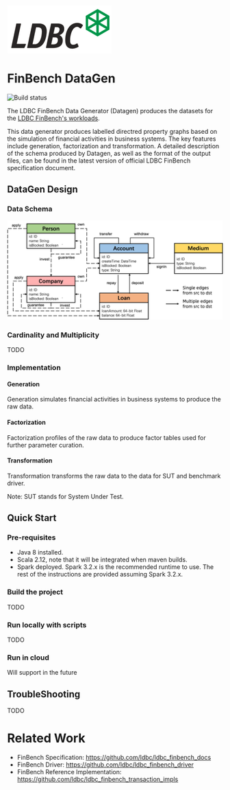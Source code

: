 ![logo](ldbc-logo.png)

# FinBench DataGen

![Build status](https://github.com/ldbc/ldbc_finbench_datagen/actions/workflows/ci.yml/badge.svg?branch=main)

The LDBC FinBench Data Generator (Datagen) produces the datasets for the [LDBC FinBench's workloads](https://ldbcouncil.org/benchmarks/finbench/).

This data generator produces labelled directred property graphs based on the simulation of financial activities in business systems. The key features include generation, factorization and transformation. A detailed description of the schema produced by Datagen, as well as the format of the output files, can be found in the latest version of official LDBC FinBench specification document.

## DataGen Design

### Data Schema

![Schema](https://github.com/ldbc/ldbc_finbench_docs/blob/fd326ec51ef4b3aa8ab5034f54013db18384f3c1/figures/data-schema.png)

### Cardinality and Multiplicity

TODO

### Implementation

#### Generation

Generation simulates financial activities in business systems to produce the raw data.

#### Factorization

Factorization profiles of the raw data to produce factor tables used for further parameter curation.

#### Transformation

Transformation transforms the raw data to the data for SUT and benchmark driver.

Note: SUT stands for System Under Test.

## Quick Start

### Pre-requisites

- Java 8 installed.
- Scala 2.12, note that it will be integrated when maven builds.
- Spark deployed. Spark 3.2.x is the recommended runtime to use. The rest of the instructions are provided assuming Spark 3.2.x.

### Build the project
TODO

### Run locally with scripts
TODO

### Run in cloud

Will support in the future

## TroubleShooting
TODO

# Related Work

- FinBench Specification: https://github.com/ldbc/ldbc_finbench_docs
- FinBench Driver: https://github.com/ldbc/ldbc_finbench_driver
- FinBench Reference Implementation: https://github.com/ldbc/ldbc_finbench_transaction_impls

 